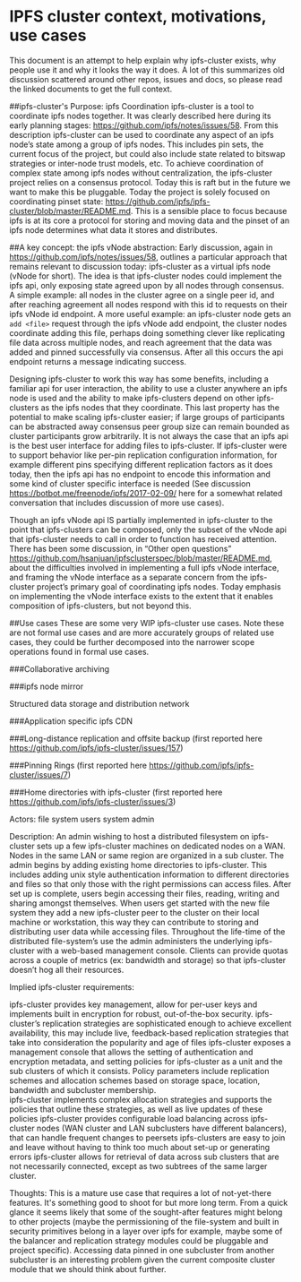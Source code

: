# IPFS cluster context, motivations, use cases

This document is an attempt to help explain why ipfs-cluster exists, why people use it and why it looks the way it does.  A lot of this summarizes old discussion scattered around other repos, issues and docs, so please read the linked documents to get the full context.

##ipfs-cluster's Purpose: ipfs Coordination
ipfs-cluster is a tool to coordinate ipfs nodes together.  It was clearly described here during its early planning stages: https://github.com/ipfs/notes/issues/58.
From this description ipfs-cluster can be used to coordinate any aspect of an ipfs node’s state among a group of ipfs nodes.  This includes pin sets, the current focus of the project, but could also include state related to bitswap strategies or inter-node trust models, etc.  To achieve coordination of complex state among ipfs nodes without centralization, the ipfs-cluster project relies on a consensus protocol.  Today this is raft but in the future we want to make this be pluggable.  Today the project is solely focused on coordinating pinset state: https://github.com/ipfs/ipfs-cluster/blob/master/README.md.  This is a sensible place to focus because ipfs is at its core a protocol for storing and moving data and the pinset of an ipfs node determines what data it stores and distributes.


##A key concept: the ipfs vNode abstraction:
Early discussion, again in https://github.com/ipfs/notes/issues/58, outlines a particular approach that remains relevant to discussion today: ipfs-cluster as a virtual ipfs node (vNode for short).  The idea is that ipfs-cluster nodes could implement the ipfs api, only exposing state agreed upon by all nodes through consensus.  A simple example: all nodes in the cluster agree on a single peer id, and after reaching agreement all nodes respond with this id to requests on their ipfs vNode id endpoint.  A more useful example: an ipfs-cluster node gets an `add <file>` request through the ipfs vNode add endpoint, the cluster nodes coordinate adding this file, perhaps doing something clever like replicating file data across multiple nodes, and reach agreement that the data was added and pinned successfully via consensus.  After all this occurs the api endpoint returns a message indicating success.

Designing ipfs-cluster to work this way has some benefits, including a familiar api for user interaction, the ability to use a cluster anywhere an ipfs node is used and the ability to make ipfs-clusters depend on other ipfs-clusters as the ipfs nodes that they coordinate.  This last property has the potential to make scaling ipfs-cluster easier; if large groups of participants can be abstracted away consensus peer group size can remain bounded as cluster participants grow arbitrarily.  It is not always the case that an ipfs api is the best user interface for adding files to ipfs-cluster.  If ipfs-cluster were to support behavior like per-pin replication configuration information, for example different pins specifying different replication factors as it does today, then the ipfs api has no endpoint to encode this information and some kind of cluster specific interface is needed  (See discussion https://botbot.me/freenode/ipfs/2017-02-09/ here for a somewhat related conversation that includes discussion of more use cases).

Though an ipfs vNode api IS partially implemented in ipfs-cluster to the point that ipfs-clusters can be composed, only the subset of the vNode api that ipfs-cluster needs to call in order to function has received attention.  There has been some discussion, in “Other open questions” https://github.com/hsanjuan/ipfsclusterspec/blob/master/README.md, about the difficulties involved in implementing a full ipfs vNode interface, and framing the vNode interface as a separate concern from the ipfs-cluster project’s primary goal of coordinating ipfs nodes.  Today emphasis on implementing the vNode interface exists to the extent that it enables composition of ipfs-clusters, but not beyond this.


##Use cases
These are some very WIP ipfs-cluster use cases.  Note these are not formal use cases and are more accurately groups of related use cases, they could be further decomposed into the narrower scope operations found in formal use cases.

###Collaborative archiving

###ipfs node mirror

Structured data storage and distribution network

###Application specific ipfs CDN

###Long-distance replication and offsite backup (first reported here https://github.com/ipfs/ipfs-cluster/issues/157)


###Pinning Rings (first reported here https://github.com/ipfs/ipfs-cluster/issues/7)


###Home directories with ipfs-cluster (first reported here https://github.com/ipfs/ipfs-cluster/issues/3)

Actors:
	file system users
	system admin

Description:  An admin wishing to host a distributed filesystem on ipfs-cluster sets up a few ipfs-cluster machines on dedicated nodes on a WAN.  Nodes in the same LAN or same region are organized in a sub cluster.  The admin begins by adding existing home directories to ipfs-cluster.  This includes adding unix style authentication information to different directories and files so that only those with the right permissions can access files.  After set up is complete, users begin accessing their files, reading, writing and sharing amongst themselves.  When users get started with the new file system they add a new ipfs-cluster peer to the cluster on their local machine or workstation, this way they can contribute to storing and distributing user data while accessing files.  Throughout the life-time of the distributed file-system’s use the admin administers the underlying ipfs-cluster with a web-based management console.  Clients can provide quotas across a couple of metrics (ex: bandwidth and storage) so that ipfs-cluster doesn’t hog all their resources.

Implied ipfs-cluster requirements:

ipfs-cluster provides key management, allow for per-user keys and implements built in encryption for robust, out-of-the-box security. 
ipfs-cluster’s replication strategies are sophisticated enough to achieve excellent availability, this may include live, feedback-based replication strategies that take into consideration the popularity and age of files
ipfs-cluster exposes a management console that allows the setting of authentication and encryption metadata, and setting policies for ipfs-cluster as a unit and the sub clusters of which it consists.  Policy parameters include replication schemes and allocation schemes based on storage space, location, bandwidth and subcluster membership.  
ipfs-cluster implements complex allocation strategies and supports the policies that outline these strategies, as well as live updates of these policies
ipfs-cluster provides configurable load balancing across ipfs-cluster nodes (WAN cluster and LAN subclusters have different balancers), that can handle frequent changes to peersets
ipfs-clusters are easy to join and leave without having to think too much about set-up or generating errors
ipfs-cluster allows for retrieval of data across sub clusters that are not necessarily connected, except as two subtrees of the same larger cluster.

Thoughts:
This is a mature use case that requires a lot of not-yet-there features.  It's something good to shoot for but more long term.  From a quick glance it seems likely that some of the sought-after features might belong to other projects (maybe the permissioning of the file-system and built in security primitives belong in a layer over ipfs for example, maybe some of the balancer and replication strategy modules could be pluggable and project specific).  Accessing data pinned in one subcluster from another subcluster is an interesting problem given the current composite cluster module that we should think about further.